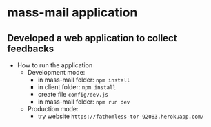 # mass-mail application

## Developed a web application to collect feedbacks

- How to run the application
	- Development mode:
		- in mass-mail folder: ```npm install```
		- in client folder: ```npm install```
		- create file ``` config/dev.js ```
		- in mass-mail folder: ```npm run dev```
	- Production mode:
		- try website ```https://fathomless-tor-92083.herokuapp.com/```